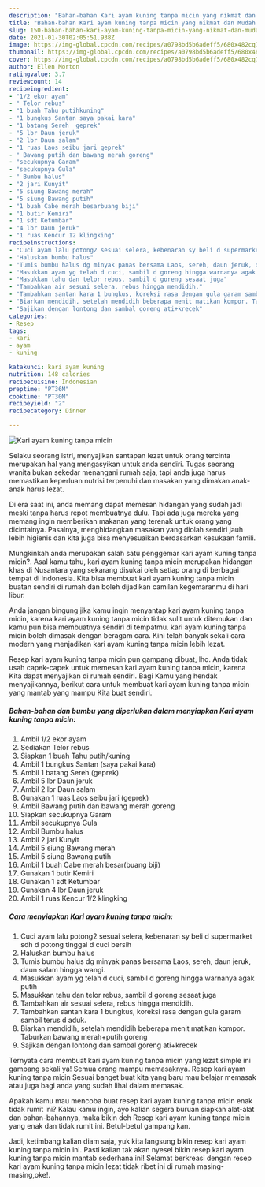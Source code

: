 ```yaml
---
description: "Bahan-bahan Kari ayam kuning tanpa micin yang nikmat dan Mudah Dibuat"
title: "Bahan-bahan Kari ayam kuning tanpa micin yang nikmat dan Mudah Dibuat"
slug: 150-bahan-bahan-kari-ayam-kuning-tanpa-micin-yang-nikmat-dan-mudah-dibuat
date: 2021-01-30T02:05:51.938Z
image: https://img-global.cpcdn.com/recipes/a0798bd5b6adeff5/680x482cq70/kari-ayam-kuning-tanpa-micin-foto-resep-utama.jpg
thumbnail: https://img-global.cpcdn.com/recipes/a0798bd5b6adeff5/680x482cq70/kari-ayam-kuning-tanpa-micin-foto-resep-utama.jpg
cover: https://img-global.cpcdn.com/recipes/a0798bd5b6adeff5/680x482cq70/kari-ayam-kuning-tanpa-micin-foto-resep-utama.jpg
author: Ellen Morton
ratingvalue: 3.7
reviewcount: 14
recipeingredient:
- "1/2 ekor ayam"
- " Telor rebus"
- "1 buah Tahu putihkuning"
- "1 bungkus Santan saya pakai kara"
- "1 batang Sereh  geprek"
- "5 lbr Daun jeruk"
- "2 lbr Daun salam"
- "1 ruas Laos seibu jari geprek"
- " Bawang putih dan bawang merah goreng"
- "secukupnya Garam"
- "secukupnya Gula"
- " Bumbu halus"
- "2 jari Kunyit"
- "5 siung Bawang merah"
- "5 siung Bawang putih"
- "1 buah Cabe merah besarbuang biji"
- "1 butir Kemiri"
- "1 sdt Ketumbar"
- "4 lbr Daun jeruk"
- "1 ruas Kencur 12 klingking"
recipeinstructions:
- "Cuci ayam lalu potong2 sesuai selera, kebenaran sy beli d supermarket sdh d potong tinggal d cuci bersih"
- "Haluskan bumbu halus"
- "Tumis bumbu halus dg minyak panas bersama Laos, sereh, daun jeruk, daun salam hingga wangi."
- "Masukkan ayam yg telah d cuci, sambil d goreng hingga warnanya agak putih"
- "Masukkan tahu dan telor rebus, sambil d goreng sesaat juga"
- "Tambahkan air sesuai selera, rebus hingga mendidih."
- "Tambahkan santan kara 1 bungkus, koreksi rasa dengan gula garam sambil terus d aduk."
- "Biarkan mendidih, setelah mendidih beberapa menit matikan kompor. Taburkan bawang merah+putih goreng"
- "Sajikan dengan lontong dan sambal goreng ati+krecek"
categories:
- Resep
tags:
- kari
- ayam
- kuning

katakunci: kari ayam kuning 
nutrition: 148 calories
recipecuisine: Indonesian
preptime: "PT36M"
cooktime: "PT30M"
recipeyield: "2"
recipecategory: Dinner

---
```



![Kari ayam kuning tanpa micin](https://img-global.cpcdn.com/recipes/a0798bd5b6adeff5/680x482cq70/kari-ayam-kuning-tanpa-micin-foto-resep-utama.jpg)

Selaku seorang istri, menyajikan santapan lezat untuk orang tercinta merupakan hal yang mengasyikan untuk anda sendiri. Tugas seorang  wanita bukan sekedar menangani rumah saja, tapi anda juga harus memastikan keperluan nutrisi terpenuhi dan masakan yang dimakan anak-anak harus lezat.

Di era  saat ini, anda memang dapat memesan hidangan yang sudah jadi meski tanpa harus repot membuatnya dulu. Tapi ada juga mereka yang memang ingin memberikan makanan yang terenak untuk orang yang dicintainya. Pasalnya, menghidangkan masakan yang diolah sendiri jauh lebih higienis dan kita juga bisa menyesuaikan berdasarkan kesukaan famili. 



Mungkinkah anda merupakan salah satu penggemar kari ayam kuning tanpa micin?. Asal kamu tahu, kari ayam kuning tanpa micin merupakan hidangan khas di Nusantara yang sekarang disukai oleh setiap orang di berbagai tempat di Indonesia. Kita bisa membuat kari ayam kuning tanpa micin buatan sendiri di rumah dan boleh dijadikan camilan kegemaranmu di hari libur.

Anda jangan bingung jika kamu ingin menyantap kari ayam kuning tanpa micin, karena kari ayam kuning tanpa micin tidak sulit untuk ditemukan dan kamu pun bisa membuatnya sendiri di tempatmu. kari ayam kuning tanpa micin boleh dimasak dengan beragam cara. Kini telah banyak sekali cara modern yang menjadikan kari ayam kuning tanpa micin lebih lezat.

Resep kari ayam kuning tanpa micin pun gampang dibuat, lho. Anda tidak usah capek-capek untuk memesan kari ayam kuning tanpa micin, karena Kita dapat menyajikan di rumah sendiri. Bagi Kamu yang hendak menyajikannya, berikut cara untuk membuat kari ayam kuning tanpa micin yang mantab yang mampu Kita buat sendiri.

<!--inarticleads1-->

##### Bahan-bahan dan bumbu yang diperlukan dalam menyiapkan Kari ayam kuning tanpa micin:

1. Ambil 1/2 ekor ayam
1. Sediakan  Telor rebus
1. Siapkan 1 buah Tahu putih/kuning
1. Ambil 1 bungkus Santan (saya pakai kara)
1. Ambil 1 batang Sereh  (geprek)
1. Ambil 5 lbr Daun jeruk
1. Ambil 2 lbr Daun salam
1. Gunakan 1 ruas Laos seibu jari (geprek)
1. Ambil  Bawang putih dan bawang merah goreng
1. Siapkan secukupnya Garam
1. Ambil secukupnya Gula
1. Ambil  Bumbu halus
1. Ambil 2 jari Kunyit
1. Ambil 5 siung Bawang merah
1. Ambil 5 siung Bawang putih
1. Ambil 1 buah Cabe merah besar(buang biji)
1. Gunakan 1 butir Kemiri
1. Gunakan 1 sdt Ketumbar
1. Gunakan 4 lbr Daun jeruk
1. Ambil 1 ruas Kencur 1/2 klingking




<!--inarticleads2-->

##### Cara menyiapkan Kari ayam kuning tanpa micin:

1. Cuci ayam lalu potong2 sesuai selera, kebenaran sy beli d supermarket sdh d potong tinggal d cuci bersih
1. Haluskan bumbu halus
1. Tumis bumbu halus dg minyak panas bersama Laos, sereh, daun jeruk, daun salam hingga wangi.
1. Masukkan ayam yg telah d cuci, sambil d goreng hingga warnanya agak putih
1. Masukkan tahu dan telor rebus, sambil d goreng sesaat juga
1. Tambahkan air sesuai selera, rebus hingga mendidih.
1. Tambahkan santan kara 1 bungkus, koreksi rasa dengan gula garam sambil terus d aduk.
1. Biarkan mendidih, setelah mendidih beberapa menit matikan kompor. Taburkan bawang merah+putih goreng
1. Sajikan dengan lontong dan sambal goreng ati+krecek




Ternyata cara membuat kari ayam kuning tanpa micin yang lezat simple ini gampang sekali ya! Semua orang mampu memasaknya. Resep kari ayam kuning tanpa micin Sesuai banget buat kita yang baru mau belajar memasak atau juga bagi anda yang sudah lihai dalam memasak.

Apakah kamu mau mencoba buat resep kari ayam kuning tanpa micin enak tidak rumit ini? Kalau kamu ingin, ayo kalian segera buruan siapkan alat-alat dan bahan-bahannya, maka bikin deh Resep kari ayam kuning tanpa micin yang enak dan tidak rumit ini. Betul-betul gampang kan. 

Jadi, ketimbang kalian diam saja, yuk kita langsung bikin resep kari ayam kuning tanpa micin ini. Pasti kalian tak akan nyesel bikin resep kari ayam kuning tanpa micin mantab sederhana ini! Selamat berkreasi dengan resep kari ayam kuning tanpa micin lezat tidak ribet ini di rumah masing-masing,oke!.

